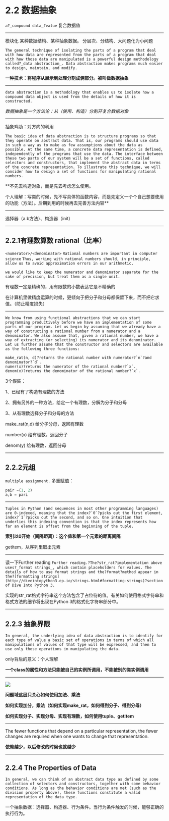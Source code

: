 # 2.2 数据抽象
`a?_compound data_?value`
复合数据值

---
模块化
某种数据结构、某种抽象数据。
分层次、分结构、大问题化为小问题

`The general technique of isolating the parts of a program that deal with how data are represented from the parts of a program that deal with how those data are manipulated is a powerful design methodology called?_data abstraction_. Data abstraction makes programs much easier to design, maintain, and modify.`

**一种技术：将程序从展示到处理分割成俩部分。被叫做数据抽象**

---

`data abstraction is a methodology that enables us to isolate how a compound data object is used from the details of how it is constructed.`

*数据抽象是一个方法论：从（使用、构造）分割开复合数据对象*

---

抽象鸡肋：对方向的利用

```The basic idea of data abstraction is to structure programs so that they operate on abstract data. That is, our programs should use data in such a way as to make as few assumptions about the data as possible. At the same time, a concrete data representation is defined, independently of the programs that use the data. The interface between these two parts of our system will be a set of functions, called selectors and constructors, that implement the abstract data in terms of the concrete representation. To illustrate this technique, we will consider how to design a set of functions for manipulating rational numbers.```

**不先去构造对象，而是先去考虑怎么使用。

个人理解：写类的时候，先不写具体的函数内容，而是先定义一个个自己想要使用的功能（方法）。后期到用的时候再去完善方法内容**

---

选择器（a.b方法）、构造器（init）

---

## 2.2.1有理数算数 rational（比率）
`<numerator>/<denominator>`
`Rational numbers are important in computer science`
`Thus, working with rational numbers should, in principle, allow us to avoid approximation errors in our arithmetic.`

```we would like to keep the numerator and denominator separate for the sake of precision, but treat them as a single unit.```

有理数一定是精确的，用有限数的小数表达它是不精确的

在计算机里做精度运算的时候，更倾向于把分子和分母都保留下来，而不把它求值。（防止精度损失）

---

```
We know from using functional abstractions that we can start programming productively before we have an implementation of some parts of our program. Let us begin by assuming that we already have a way of constructing a rational number from a numerator and a denominator. We also assume that, given a rational number, we have a way of extracting (or selecting) its numerator and its denominator. Let us further assume that the constructor and selectors are available as the following three functions:

make_rat(n, d)?returns the rational number with numerator?`n`?and denominator?`d`.
numer(x)?returns the numerator of the rational number?`x`.
denom(x)?returns the denominator of the rational number?`x`.
```

3个假装：

1、已经有了构造有理数的方法

2、拥有另外的一种方法，给定一个有理数，分解为分子和分母

3、从有理数选择分子和分母的方法

make_rat(n,d) 给分子分母，返回有理数

number(x) 给有理数，返回分子

denom(y) 给有理数，返回分母

---

## 2.2.2元组
`multiple assignment.`
多重赋值：
``` python
pair =(1, 2)
a,b = pari
```

---

```Tuples in Python (and sequences in most other programming languages) are 0-indexed, meaning that the index?`0`?picks out the first element, index?`1`?picks out the second, and so on. One intuition that underlies this indexing convention is that the index represents how far an element is offset from the beginning of the tuple.```

**索引以0开始（间隔距离）：这个值和第一个元素的距离间隔**

getitem，从序列里取出元素

---

读一下Further reading
`Further reading.?The?str_rat?implementation above uses?_format strings_, which contain placeholders for values. The details of how to use format strings and the?format?method appear in the?[formatting strings](http://diveintopython3.ep.io/strings.html#formatting-strings)?section of Dive Into Python 3.`

实现的str_rat格式字符串这个方法包含了占位符的值。有关如何使用格式字符串和格式方法的细节将出现在Python 3的格式化字符串部分中。

---

## 2.2.3 抽象界限
```In general, the underlying idea of data abstraction is to identify for each type of value a basic set of operations in terms of which all manipulations of values of that type will be expressed, and then to use only those operations in manipulating the data.```

only背后的意义：个人理解

**一个class的属性和方法只能被自己的实例所调用，不能被别的类实例调用**

---

![](https://wizardforcel.gitbooks.io/sicp-in-python/content/img/barriers.png)

**问题域这层只关心如何使用加法、乘法**

**如何实现加分，乘法（如何实现make_rat，如何得到分子、得到分母）**

**如何实现分子、实现分母、实现有理数，如何使用tuple、getitem**

---

The fewer functions that depend on a particular representation, the fewer changes are required when one wants to change that representation.

**依赖越少，以后修改的时候也就越少**

---

## 2.2.4 The Properties of Data
```In general, we can think of an abstract data type as defined by some collection of selectors and constructors, together with some behavior conditions. As long as the behavior conditions are met (such as the division property above), these functions constitute a valid representation of the data type.```

一个抽象数据：选择器、构造器、行为条件。当行为条件触发的时候，能够正确的执行行为。
